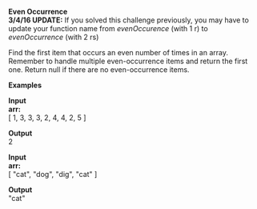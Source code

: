 
**Even Occurrence**  
**3/4/16 UPDATE:** If you solved this challenge previously, you may have to update your function name from *evenOccurence* (with 1 r) to *evenOccurrence* (with 2 rs)  


Find the first item that occurs an even number of times in an array. Remember to handle multiple even-occurrence items and return the first one. Return null if there are no even-occurrence items.  

**Examples**  

**Input**  
**arr:**  
[ 1, 3, 3, 3, 2, 4, 4, 2, 5 ]  

**Output**  
2  

**Input**  
**arr:**  
[ "cat", "dog", "dig", "cat" ]  

**Output**  
"cat"
